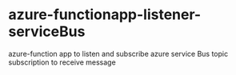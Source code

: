 # azure-functionapp-listener-serviceBus
azure-function app to listen and subscribe azure service Bus topic subscription to receive message
